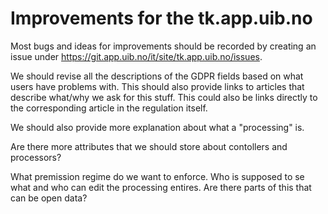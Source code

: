 # Improvements for the tk.app.uib.no

Most bugs and ideas for improvements should be recorded by creating an
issue under <https://git.app.uib.no/it/site/tk.app.uib.no/issues>.

We should revise all the descriptions of the GDPR fields based on what
users have problems with. This should also provide links to articles
that describe what/why we ask for this stuff.  This could also be links
directly to the corresponding article in the regulation itself.

We should also provide more explanation about what a "processing" is.

Are there more attributes that we should store about contollers and processors?

What premission regime do we want to enforce. Who is supposed to se what and
who can edit the processing entires. Are there parts of this that can be open
data?
